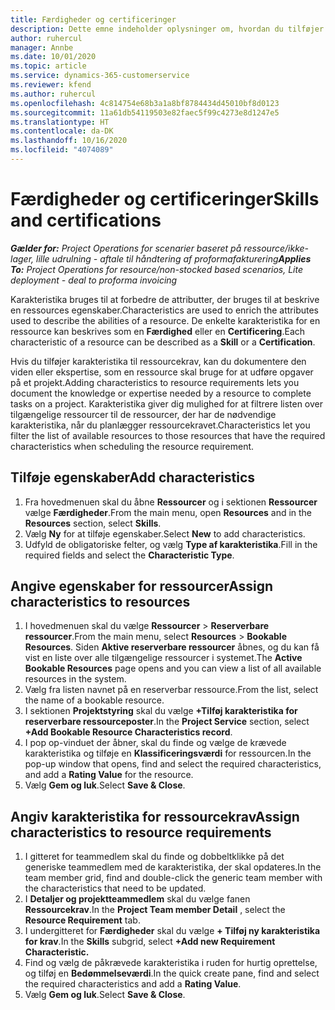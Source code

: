 ```yaml
---
title: Færdigheder og certificeringer
description: Dette emne indeholder oplysninger om, hvordan du tilføjer kvalifikations- og certificeringskarakteristika til ressourcer.
author: ruhercul
manager: Annbe
ms.date: 10/01/2020
ms.topic: article
ms.service: dynamics-365-customerservice
ms.reviewer: kfend
ms.author: ruhercul
ms.openlocfilehash: 4c814754e68b3a1a8bf8784434d45010bf8d0123
ms.sourcegitcommit: 11a61db54119503e82faec5f99c4273e8d1247e5
ms.translationtype: HT
ms.contentlocale: da-DK
ms.lasthandoff: 10/16/2020
ms.locfileid: "4074089"
---
```

# <a name="skills-and-certifications"></a><span data-ttu-id="b14b5-103">Færdigheder og certificeringer</span><span class="sxs-lookup"><span data-stu-id="b14b5-103">Skills and certifications</span></span>
<span data-ttu-id="b14b5-104">_**Gælder for:** Project Operations for scenarier baseret på ressource/ikke-lager, lille udrulning - aftale til håndtering af proformafakturering_</span><span class="sxs-lookup"><span data-stu-id="b14b5-104">_**Applies To:** Project Operations for resource/non-stocked based scenarios, Lite deployment - deal to proforma invoicing_</span></span>

<span data-ttu-id="b14b5-105">Karakteristika bruges til at forbedre de attributter, der bruges til at beskrive en ressources egenskaber.</span><span class="sxs-lookup"><span data-stu-id="b14b5-105">Characteristics are used to enrich the attributes used to describe the abilities of a resource.</span></span> <span data-ttu-id="b14b5-106">De enkelte karakteristika for en ressource kan beskrives som en **Færdighed** eller en **Certificering**.</span><span class="sxs-lookup"><span data-stu-id="b14b5-106">Each characteristic of a resource can be described as a **Skill** or a **Certification**.</span></span>

<span data-ttu-id="b14b5-107">Hvis du tilføjer karakteristika til ressourcekrav, kan du dokumentere den viden eller ekspertise, som en ressource skal bruge for at udføre opgaver på et projekt.</span><span class="sxs-lookup"><span data-stu-id="b14b5-107">Adding characteristics to resource requirements lets you document the knowledge or expertise needed by a resource to complete tasks on a project.</span></span> <span data-ttu-id="b14b5-108">Karakteristika giver dig mulighed for at filtrere listen over tilgængelige ressourcer til de ressourcer, der har de nødvendige karakteristika, når du planlægger ressourcekravet.</span><span class="sxs-lookup"><span data-stu-id="b14b5-108">Characteristics let you filter the list of available resources to those resources that have the required characteristics when scheduling the resource requirement.</span></span>

## <a name="add-characteristics"></a><span data-ttu-id="b14b5-109">Tilføje egenskaber</span><span class="sxs-lookup"><span data-stu-id="b14b5-109">Add characteristics</span></span>

1. <span data-ttu-id="b14b5-110">Fra hovedmenuen skal du åbne **Ressourcer** og i sektionen **Ressourcer** vælge **Færdigheder**.</span><span class="sxs-lookup"><span data-stu-id="b14b5-110">From the main menu, open **Resources** and in the **Resources** section, select **Skills**.</span></span>
2. <span data-ttu-id="b14b5-111">Vælg **Ny** for at tilføje egenskaber.</span><span class="sxs-lookup"><span data-stu-id="b14b5-111">Select **New** to add characteristics.</span></span>
3. <span data-ttu-id="b14b5-112">Udfyld de obligatoriske felter, og vælg **Type af karakteristika**.</span><span class="sxs-lookup"><span data-stu-id="b14b5-112">Fill in the required fields and select the **Characteristic Type**.</span></span>

## <a name="assign-characteristics-to-resources"></a><span data-ttu-id="b14b5-113">Angive egenskaber for ressourcer</span><span class="sxs-lookup"><span data-stu-id="b14b5-113">Assign characteristics to resources</span></span>

1. <span data-ttu-id="b14b5-114">I hovedmenuen skal du vælge **Ressourcer** > **Reserverbare ressourcer**.</span><span class="sxs-lookup"><span data-stu-id="b14b5-114">From the main menu, select **Resources** > **Bookable Resources**.</span></span> <span data-ttu-id="b14b5-115">Siden **Aktive reserverbare ressourcer** åbnes, og du kan få vist en liste over alle tilgængelige ressourcer i systemet.</span><span class="sxs-lookup"><span data-stu-id="b14b5-115">The **Active Bookable Resources** page opens and you can view a list of all available resources in the system.</span></span>
2. <span data-ttu-id="b14b5-116">Vælg fra listen navnet på en reserverbar ressource.</span><span class="sxs-lookup"><span data-stu-id="b14b5-116">From the list, select the name of a bookable resource.</span></span>
3. <span data-ttu-id="b14b5-117">I sektionen **Projektstyring** skal du vælge **+Tilføj karakteristika for reserverbare ressourceposter**.</span><span class="sxs-lookup"><span data-stu-id="b14b5-117">In the **Project Service** section, select **+Add Bookable Resource Characteristics record**.</span></span>
4. <span data-ttu-id="b14b5-118">I pop op-vinduet der åbner, skal du finde og vælge de krævede karakteristika og tilføje en **Klassificeringsværdi** for ressourcen.</span><span class="sxs-lookup"><span data-stu-id="b14b5-118">In the pop-up window that opens, find and select the required characteristics, and add a **Rating Value** for the resource.</span></span>
5. <span data-ttu-id="b14b5-119">Vælg **Gem og luk**.</span><span class="sxs-lookup"><span data-stu-id="b14b5-119">Select **Save & Close**.</span></span>

## <a name="assign-characteristics-to-resource-requirements"></a><span data-ttu-id="b14b5-120">Angiv karakteristika for ressourcekrav</span><span class="sxs-lookup"><span data-stu-id="b14b5-120">Assign characteristics to resource requirements</span></span>

1. <span data-ttu-id="b14b5-121">I gitteret for teammedlem skal du finde og dobbeltklikke på det generiske teammedlem med de karakteristika, der skal opdateres.</span><span class="sxs-lookup"><span data-stu-id="b14b5-121">In the team member grid, find and double-click the generic team member with the characteristics that need to be updated.</span></span>
2. <span data-ttu-id="b14b5-122">I **Detaljer og projektteammedlem** skal du vælge fanen **Ressourcekrav**.</span><span class="sxs-lookup"><span data-stu-id="b14b5-122">In the **Project Team member Detail** , select the **Resource Requirement** tab.</span></span>
3. <span data-ttu-id="b14b5-123">I undergitteret for **Færdigheder** skal du vælge **+ Tilføj ny karakteristika for krav**.</span><span class="sxs-lookup"><span data-stu-id="b14b5-123">In the **Skills** subgrid, select **+Add new Requirement Characteristic.**</span></span>
4. <span data-ttu-id="b14b5-124">Find og vælg de påkrævede karakteristika i ruden for hurtig oprettelse, og tilføj en **Bedømmelseværdi**.</span><span class="sxs-lookup"><span data-stu-id="b14b5-124">In the quick create pane, find and select the required characteristics and add a **Rating Value**.</span></span>
5. <span data-ttu-id="b14b5-125">Vælg **Gem og luk**.</span><span class="sxs-lookup"><span data-stu-id="b14b5-125">Select **Save & Close**.</span></span>